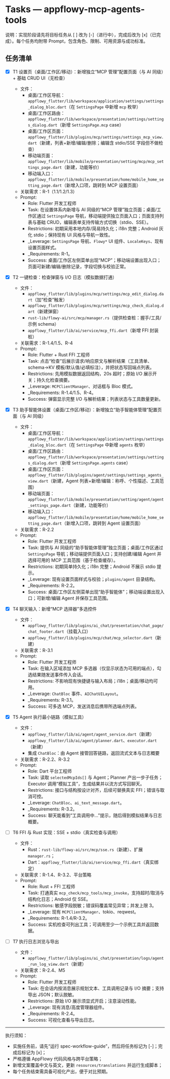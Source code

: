 # Tasks — appflowy-mcp-agents-tools

说明：实现阶段请先将目标任务从 [ ] 改为 [-]（进行中），完成后改为 [x]（已完成）。每个任务均附带 Prompt，包含角色、限制、可用资源与成功标准。

## 任务清单

- [x] T1 设置页（桌面/工作区/移动）：新增独立“MCP 管理”配置页面（与 AI 同级）+ 基础 CRUD UI（无检查）
  - 文件：
    - 桌面/工作区导航：`appflowy_flutter/lib/workspace/application/settings/settings_dialog_bloc.dart`（在 `SettingsPage` 中新增 `mcp` 枚举）
    - 桌面/工作区路由：`appflowy_flutter/lib/workspace/presentation/settings/settings_dialog.dart`（新增 `SettingsPage.mcp` case）
    - 桌面/工作区页面：`appflowy_flutter/lib/plugins/mcp/settings/settings_mcp_view.dart`（新建，列表+新增/编辑/删除；编辑含 stdio/SSE 字段但不做检查）
    - 移动端页面：`appflowy_flutter/lib/mobile/presentation/setting/mcp/mcp_settings_page.dart`（新建，功能等价）
    - 移动端入口：`appflowy_flutter/lib/mobile/presentation/home/mobile_home_setting_page.dart`（新增入口项，跳转到 MCP 设置页面）
  - 关联需求：R-1（1.1/1.2/1.3）
  - Prompt:
    - Role: Flutter 开发工程师
    - Task: 在设置体系内新增与 AI 同级的“MCP 管理”独立页面；桌面/工作区通过 `SettingsPage` 导航，移动端提供独立页面入口；页面支持列表与基础 CRUD，编辑表单支持传输方式切换（stdio、SSE）。
    - Restrictions: 初期采用本地内存/简易持久化；i18n 完整；Android 灰化 stdio；保持现有 UI 风格与导航一致性。
    - _Leverage: `SettingsPage` 导航、`Flowy*` UI 组件、`LocaleKeys`、现有设置页面样式。
    - _Requirements: R-1。
    - Success: 桌面/工作区左侧菜单出现“MCP”；移动端设置出现入口；页面可新建/编辑/删除记录，字段切换与校验正常。

- [x] T2 一键检查：检查弹窗与 I/O 日志（模拟数据打通）
  - 文件：
    - `appflowy_flutter/lib/plugins/mcp/settings/mcp_edit_dialog.dart`（加“检查”触发）
    - `appflowy_flutter/lib/plugins/mcp/settings/mcp_check_dialog.dart`（新建弹窗）
    - `rust-lib/flowy-ai/src/mcp/manager.rs`（提供检查桩：握手/工具/示例 schema）
    - `appflowy_flutter/lib/ai/service/mcp_ffi.dart`（新增 FFI 封装桩）
  - 关联需求：R-1.4/1.5、R-4
  - Prompt:
    - Role: Flutter + Rust FFI 工程师
    - Task: 点击“检查”后展示请求/响应原文与解析结果（工具清单、schema→KV 模板/默认值/必填标注），并把状态写回端点列表。
    - Restrictions: 先用模拟数据返回结构，20s 超时；原始 I/O 展示开关；持久化检查摘要。
    - _Leverage: `MCPClientManager`、对话框与 Bloc 模式。
    - _Requirements: R-1.4/1.5、R-4。
    - Success: 弹窗显示完整 I/O 与解析结果；列表状态与工具数量更新。

- [x] T3 助手智能体设置（桌面/工作区/移动）：新增独立“助手智能体管理”配置页面（与 AI 同级）
  - 文件：
    - 桌面/工作区导航：`appflowy_flutter/lib/workspace/application/settings/settings_dialog_bloc.dart`（在 `SettingsPage` 中新增 `agents` 枚举）
    - 桌面/工作区路由：`appflowy_flutter/lib/workspace/presentation/settings/settings_dialog.dart`（新增 `SettingsPage.agents` case）
    - 桌面/工作区页面：`appflowy_flutter/lib/plugins/agent/settings/settings_agents_view.dart`（新建，Agent 列表+新增/编辑：称呼、个性描述、工具范围）
    - 移动端页面：`appflowy_flutter/lib/mobile/presentation/setting/agent/agent_settings_page.dart`（新建，功能等价）
    - 移动端入口：`appflowy_flutter/lib/mobile/presentation/home/mobile_home_setting_page.dart`（新增入口项，跳转到 Agent 设置页面）
  - 关联需求：R-2.2
  - Prompt:
    - Role: Flutter 开发工程师
    - Task: 提供与 AI 同级的“助手智能体管理”独立页面；桌面/工作区通过 `SettingsPage` 导航；移动端提供页面入口；支持创建/编辑 Agent 并选择可用的 MCP 工具范围（基于检查缓存）。
    - Restrictions: 初期简单持久化；i18n 完整；Android 不展示 stdio 提示。
    - _Leverage: 现有设置页面样式与校验；`plugins/agent` 目录结构。
    - _Requirements: R-2.2。
    - Success: 桌面/工作区左侧菜单出现“助手智能体”；移动端设置出现入口；可新增/编辑 Agent 并保存工具范围。

- [x] T4 聊天输入：新增“MCP 选择器”多选控件
  - 文件：
    - `appflowy_flutter/lib/plugins/ai_chat/presentation/chat_page/chat_footer.dart`（挂载入口）
    - `appflowy_flutter/lib/plugins/mcp/chat/mcp_selector.dart`（新建）
  - 关联需求：R-3.1
  - Prompt:
    - Role: Flutter 开发工程师
    - Task: 在输入区域添加 MCP 多选器（仅显示状态为可用的端点），勾选结果随发送事件传入会话。
    - Restrictions: 不影响现有快捷键与输入布局；i18n；桌面/移动均可用。
    - _Leverage: `ChatBloc` 事件、`AIChatUILayout`。
    - _Requirements: R-3.1。
    - Success: 可多选 MCP，发送消息后携带所选端点列表。

- [x] T5 Agent 执行最小链路（模拟工具）
  - 文件：
    - `appflowy_flutter/lib/ai/agent/agent_service.dart`（新建）
    - `appflowy_flutter/lib/ai/agent/planner.dart`、`executor.dart`（新建）
    - 集成 `ChatBloc`：由 Agent 接管回答链路，返回流式文本与日志概要
  - 关联需求：R-2.2、R-3.2
  - Prompt:
    - Role: Dart 平台工程师
    - Task: 读取 `selectedMcpIds[]` 与 Agent；Planner 产出一步子任务；Executor 调用“模拟工具”，生成结果并以流方式写回聊天。
    - Restrictions: 接口与结构按设计对齐，后续可替换真实 FFI；错误与取消可控。
    - _Leverage: `ChatBloc`、`ai_text_message.dart`。
    - _Requirements: R-3.2。
    - Success: 聊天能看到“工具调用中…”提示，随后得到模拟结果与日志概要。

- [ ] T6 FFI 与 Rust 实现：SSE + stdio（真实检查与调用）
  - 文件：
    - Rust：`rust-lib/flowy-ai/src/mcp/sse.rs`（新建）、扩展 `manager.rs`；
    - Dart：`appflowy_flutter/lib/ai/service/mcp_ffi.dart`（真实绑定）
  - 关联需求：R-1.4、R-3.2、平台策略
  - Prompt:
    - Role: Rust + FFI 工程师
    - Task: 打通真实 `mcp_check/mcp_tools/mcp_invoke`，支持超时/取消与结构化日志；Android 仅 SSE。
    - Restrictions: 敏感字段脱敏；错误码覆盖常见异常；并发上限 3。
    - _Leverage: 现有 `MCPClientManager`、tokio、reqwest。
    - _Requirements: R-1.4/R-3.2。
    - Success: 实机检查可列出工具；可调用至少一个示例工具并返回数据。

- [ ] T7 执行日志浏览与导出
  - 文件：
    - `appflowy_flutter/lib/plugins/ai_chat/presentation/logs/agent_run_log_view.dart`（新建）
  - 关联需求：R-2.4、M5
  - Prompt:
    - Role: Flutter 开发工程师
    - Task: 在会话内按消息展示规划文本、工具调用记录与 I/O 摘要；支持导出 JSON；默认脱敏。
    - Restrictions: 原始 I/O 展示须显式开启；注意滚动性能。
    - _Leverage: 现有消息/高度管理器组件。
    - _Requirements: R-2.4。
    - Success: 可视化查看与导出日志。

---

执行须知：
- 实施任务前，请先“运行 spec-workflow-guide”，然后将任务标记为 [-]；完成后标记为 [x]；
- 严格遵循 AppFlowy 代码风格与跨平台策略；
- 新增文案覆盖中文与英文，更新 `resources/translations` 并运行生成脚本；
- 每个任务结束需具备可视化产出，便于对比预期。
